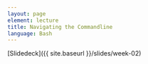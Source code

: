 ```yaml
---
layout: page
element: lecture
title: Navigating the Commandline
language: Bash
---
```



[Slidedeck]({{ site.baseurl }}/slides/week-02)

